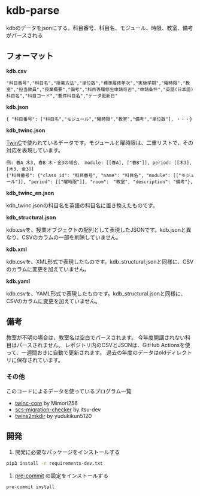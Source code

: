 # kdb-parse
kdbのデータをjsonにする。科目番号、科目名、モジュール、時限、教室、備考がパースされる

## フォーマット
**kdb.csv**
```
"科目番号","科目名","授業方法","単位数","標準履修年次","実施学期","曜時限","教室","担当教員","授業概要","備考","科目等履修生申請可否","申請条件","英語(日本語)科目名","科目コード","要件科目名","データ更新日"
```

**kdb.json**
```
{ "科目番号": ["科目名","モジュール","曜時限","教室","備考","単位数"], ・・・}
```

**kdb_twinc.json**

[TwinC](https://mimori256.github.io/twinc/#/)で使われているデータです。モジュールと曜時限は、二重リストで、その対応を表現しています。
```
例: 春A 木3, 春B 木・金3の場合、 module: [[春A], ["春B"]], period: [[木3], [木3, 金3]]
{"科目番号": {"class_id": "科目番号", "name": "科目名", "module": [["モジュール"]], "period": [["曜時限"]], "room":　"教室", "description": "備考"},
```

**kdb_twinc_en.json**

kdb\_twinc.jsonの科目名を英語の科目名に置き換えたものです。

**kdb_structural.json**

kdb.csvを、授業オブジェクトの配列として表現したJSONです。kdb.jsonと異なり、CSVのカラムの一部を削除していません。

**kdb.xml**

kdb.csvを、XML形式で表現したものです。kdb_structural.jsonと同様に、CSVのカラムに変更を加えていません。

**kdb.yaml**

kdb.csvを、YAML形式で表現したものです。kdb_structural.jsonと同様に、CSVのカラムに変更を加えていません。

## 備考
教室が不明の場合は、教室名は空白でパースされます。
今年度開講されない科目はパースされません。
レポジトリ内のCSVとJSONは、GitHub Actionsを使って、一週間おきに自動で更新されます。
過去の年度のデータはoldディレクトリに保存されています。

### その他
このコードによるデータを使っているプログラム一覧
* [twinc-core](https://github.com/Mimori256/twinc-core) by Mimori256
* [scs-migration-checker](https://github.com/itsu-dev/scs-migration-checker) by itsu-dev
* [twins2mkdir](https://github.com/yudukikun5120/twins2mkdir) by yudukikun5120

## 開発

1. 開発に必要なパッケージをインストールする

```bash
pip3 install -r requirements-dev.txt
```

1. [pre-commit](https://pre-commit.com/) の設定をインストールする

```bash
pre-commit install
```
